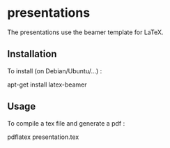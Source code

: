 presentations
=============

The presentations use the beamer template for LaTeX.

Installation
------------

To install (on Debian/Ubuntu/...) :

apt-get install latex-beamer

Usage
-----

To compile a tex file and generate a pdf :

pdflatex presentation.tex
